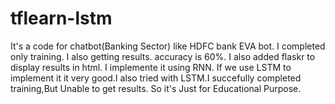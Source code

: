 # tflearn-lstm
It's a code for chatbot(Banking Sector) like HDFC bank EVA bot. I completed only training. I also getting results. accuracy is 60%.
I also added flaskr to display results in html.
I implemente it using RNN.
If we use LSTM to implement it it very good.I also tried with LSTM.I succefully completed training,But Unable to get results.
So it's Just for Educational Purpose.
